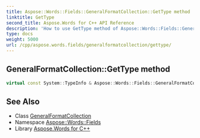 ```yaml
---
title: Aspose::Words::Fields::GeneralFormatCollection::GetType method
linktitle: GetType
second_title: Aspose.Words for C++ API Reference
description: 'How to use GetType method of Aspose::Words::Fields::GeneralFormatCollection class in C++.'
type: docs
weight: 5000
url: /cpp/aspose.words.fields/generalformatcollection/gettype/
---
```

## GeneralFormatCollection::GetType method




```cpp
virtual const System::TypeInfo & Aspose::Words::Fields::GeneralFormatCollection::GetType() const override
```

## See Also

* Class [GeneralFormatCollection](../)
* Namespace [Aspose::Words::Fields](../../)
* Library [Aspose.Words for C++](../../../)
